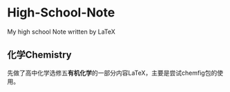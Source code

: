 # High-School-Note
My high school Note written by LaTeX


## 化学Chemistry
先做了高中化学选修五**有机化学**的一部分内容LaTeX，主要是尝试chemfig包的使用。
